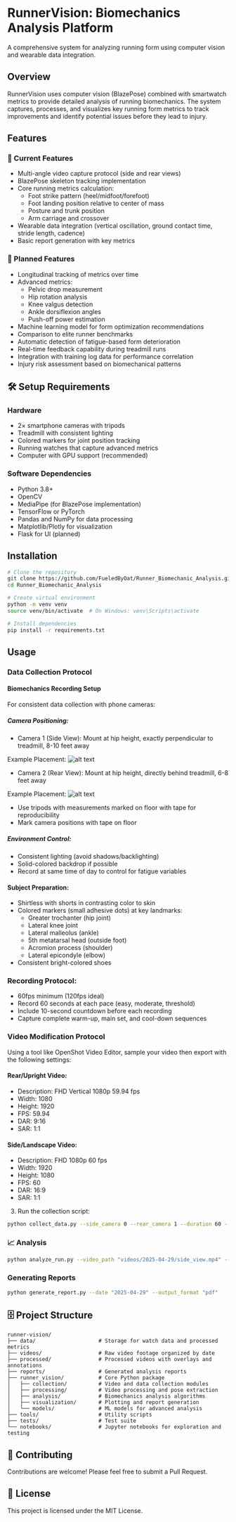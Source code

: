 # RunnerVision: Biomechanics Analysis Platform

A comprehensive system for analyzing running form using computer vision and wearable data integration.

## Overview

RunnerVision uses computer vision (BlazePose) combined with smartwatch metrics to provide detailed analysis of running biomechanics. The system captures, processes, and visualizes key running form metrics to track improvements and identify potential issues before they lead to injury.

## Features

### 📌 Current Features 
- Multi-angle video capture protocol (side and rear views)
- BlazePose skeleton tracking implementation
- Core running metrics calculation:
  - Foot strike pattern (heel/midfoot/forefoot)
  - Foot landing position relative to center of mass
  - Posture and trunk position
  - Arm carriage and crossover
- Wearable data integration (vertical oscillation, ground contact time, stride length, cadence)
- Basic report generation with key metrics

### 🚀 Planned Features
- Longitudinal tracking of metrics over time
- Advanced metrics:
  - Pelvic drop measurement
  - Hip rotation analysis
  - Knee valgus detection
  - Ankle dorsiflexion angles
  - Push-off power estimation
- Machine learning model for form optimization recommendations
- Comparison to elite runner benchmarks
- Automatic detection of fatigue-based form deterioration
- Real-time feedback capability during treadmill runs
- Integration with training log data for performance correlation
- Injury risk assessment based on biomechanical patterns

## 🛠️ Setup Requirements

### Hardware
- 2× smartphone cameras with tripods
- Treadmill with consistent lighting
- Colored markers for joint position tracking
- Running watches that capture advanced metrics
- Computer with GPU support (recommended)

### Software Dependencies
- Python 3.8+
- OpenCV
- MediaPipe (for BlazePose implementation)
- TensorFlow or PyTorch
- Pandas and NumPy for data processing
- Matplotlib/Plotly for visualization
- Flask for UI (planned)

## Installation

```bash
# Clone the repository
git clone https://github.com/FueledByOat/Runner_Biomechanic_Analysis.git
cd Runner_Biomechanic_Analysis

# Create virtual environment
python -m venv venv
source venv/bin/activate  # On Windows: venv\Scripts\activate

# Install dependencies
pip install -r requirements.txt
```

## Usage

### Data Collection Protocol

#### Biomechanics Recording Setup
For consistent data collection with phone cameras:

##### Camera Positioning:
- Camera 1 (Side View): Mount at hip height, exactly perpendicular to treadmill, 8-10 feet away

Example Placement:
![alt text](https://github.com/FueledByOat/Runner_Biomechanic_Analysis/blob/main/images/side_cam_distance.jpg "Side Camera setup")

- Camera 2 (Rear View): Mount at hip height, directly behind treadmill, 6-8 feet away

Example Placement:
![alt text](https://github.com/FueledByOat/Runner_Biomechanic_Analysis/blob/main/images/rear_cam_distance.jpg "Rear Camera setup")

- Use tripods with measurements marked on floor with tape for reproducibility
- Mark camera positions with tape on floor


##### Environment Control:
- Consistent lighting (avoid shadows/backlighting)
- Solid-colored backdrop if possible
- Record at same time of day to control for fatigue variables

#### Subject Preparation:
- Shirtless with shorts in contrasting color to skin
- Colored markers (small adhesive dots) at key landmarks:
  - Greater trochanter (hip joint)
  - Lateral knee joint
  - Lateral malleolus (ankle)
  - 5th metatarsal head (outside foot)
  - Acromion process (shoulder)
  - Lateral epicondyle (elbow)
- Consistent bright-colored shoes

### Recording Protocol:
- 60fps minimum (120fps ideal)
- Record 60 seconds at each pace (easy, moderate, threshold)
- Include 10-second countdown before each recording
- Capture complete warm-up, main set, and cool-down sequences

### Video Modification Protocol
Using a tool like OpenShot Video Editor, sample your video then export with the following settings:

#### Rear/Upright Video: 
- Description: FHD Vertical 1080p 59.94 fps
- Width: 1080
- Height: 1920
- FPS: 59.94
- DAR: 9:16
- SAR: 1:1

#### Side/Landscape Video:
- Description: FHD 1080p 60 fps
- Width: 1920
- Height: 1080
- FPS: 60
- DAR: 16:9
- SAR: 1:1

3. Run the collection script:
```bash
python collect_data.py --side_camera 0 --rear_camera 1 --duration 60 --pace easy
```

### 📈 Analysis

```bash
python analyze_run.py --video_path "videos/2025-04-29/side_view.mp4" --watch_data "data/2025-04-29/watch_metrics.csv"
```

### Generating Reports

```bash
python generate_report.py --date "2025-04-29" --output_format "pdf"
```

## 🗄️ Project Structure

```
runner-vision/
├── data/                    # Storage for watch data and processed metrics
├── videos/                  # Raw video footage organized by date
├── processed/               # Processed videos with overlays and annotations
├── reports/                 # Generated analysis reports
├── runner_vision/           # Core Python package
│   ├── collection/          # Video and data collection modules
│   ├── processing/          # Video processing and pose extraction
│   ├── analysis/            # Biomechanics analysis algorithms
│   ├── visualization/       # Plotting and report generation
│   └── models/              # ML models for advanced analysis
├── tools/                   # Utility scripts
├── tests/                   # Test suite
└── notebooks/               # Jupyter notebooks for exploration and testing
```

## 🤝 Contributing

Contributions are welcome! Please feel free to submit a Pull Request.

## 📜 License

This project is licensed under the MIT License.

